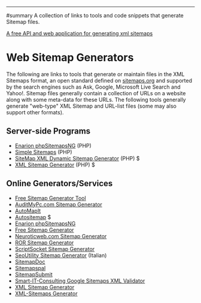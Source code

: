 * * *

#summary A collection of links to tools and code snippets that generate Sitemap files.

[A free API and web application for generating xml sitemaps](https://www.codepunker.com/tools/sitemap-generator)

# <a name="Web_Sitemap_Generators"></a>Web Sitemap Generators[](#Web_Sitemap_Generators)

The following are links to tools that generate or maintain files in the XML Sitemaps format, an open standard defined on [sitemaps.org](http://sitemaps.org/) and supported by the search engines such as Ask, Google, Microsoft Live Search and Yahoo!. Sitemap files generally contain a collection of URLs on a website along with some meta-data for these URLs. The following tools generally generate "web-type" XML Sitemap and URL-list files (some may also support other formats).

## <a name="Server-side_Programs"></a>Server-side Programs[](#Server-side_Programs)

*   [Enarion phpSitemapsNG](http://enarion.net/google/) (PHP)
*   [Simple Sitemaps](http://www.smart-it-consulting.com/article.htm?node=154&page=82) (PHP)
*   [SiteMap XML Dynamic Sitemap Generator](http://www.softswot.com/sitemapinfo.php) (PHP) $
*   [XML Sitemap Generator](http://www.xml-sitemaps.com/standalone-google-sitemap-generator.html) (PHP) $

## <a name="Online_Generators/Services"></a>Online Generators/Services[](#Online_Generators/Services)
*   [Free Sitemap Generator Tool](https://www.codepunker.com/tools/sitemap-generator)
*   [AuditMyPc.com Sitemap Generator](http://www.auditmypc.com/free-sitemap-generator.asp)
*   [AutoMapIt](http://www.automapit.com/googlesitemaps.html)
*   [Autositemap](http://www.autositemap.com/) $
*   [Enarion phpSitemapsNG](http://enarion.net/google/phpsitemapng/crawler/)
*   [Free Sitemap Generator](http://www.freesitemapgenerator.com/)
*   [Neuroticweb.com Sitemap Generator](http://www.neuroticweb.com/recursos/sitemap/)
*   [ROR Sitemap Generator](http://www.addme.com/ror-sitemap-generator.htm)
*   [ScriptSocket Sitemap Generator](http://www.scriptsocket.com/sitemaps.php)
*   [SeoUtility Sitemap Generator](http://www.seoutility.com/it/tools/google/sitemap_generator.aspx) (Italian)
*   [SitemapDoc](http://www.sitemapdoc.com/)
*   [Sitemapspal](http://www.sitemapspal.com/)
*   [SitemapSubmit](http://www.sitemapsubmit.net/generate-sitemap)
*   [Smart-IT-Consulting Google Sitemaps XML Validator](http://www.smart-it-consulting.com/internet/google/submit-validate-sitemap/)
*   [XML Sitemap Generator](http://xmlsitemapgenerator.org/)
*   [XML-Sitemaps Generator](http://www.xml-sitemaps.com/)
